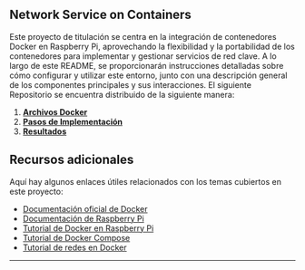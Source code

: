 ## Network Service on Containers

Este proyecto de titulación se centra en la integración de contenedores Docker en Raspberry Pi, aprovechando la flexibilidad y la portabilidad de los contenedores para implementar y gestionar servicios de red clave. A lo largo de este README, se proporcionarán instrucciones detalladas sobre cómo configurar y utilizar este entorno, junto con una descripción general de los componentes principales y sus interacciones.
El siguiente Repositorio se encuentra distribuido de la siguiente manera:
1. **[Archivos Docker](https://github.com/AndresYE/Network_Service_on_Containers/tree/a679f9f0fce3c2cafa24209217609dc39bde3ccd/Docker)**
2. **[Pasos de Implementación](https://github.com/AndresYE/Network_Service_on_Containers/tree/c57dc9419140f810784b49d429a3cee276f2d901/Implementation_steps#readme)**
3. **[Resultados](https://github.com/AndresYE/Network_Service_on_Containers/tree/7f742b5858a7064360b0dd769658c336b5454f64/Resultados)**

## Recursos adicionales

Aquí hay algunos enlaces útiles relacionados con los temas cubiertos en este proyecto:

- [Documentación oficial de Docker](https://docs.docker.com)
- [Documentación de Raspberry Pi](https://www.raspberrypi.org/documentation/)
- [Tutorial de Docker en Raspberry Pi](https://www.docker.com/blog/happy-pi-day-docker-raspberry-pi/)
- [Tutorial de Docker Compose](https://docs.docker.com/compose/gettingstarted/)
- [Tutorial de redes en Docker](https://docs.docker.com/network/)


---
